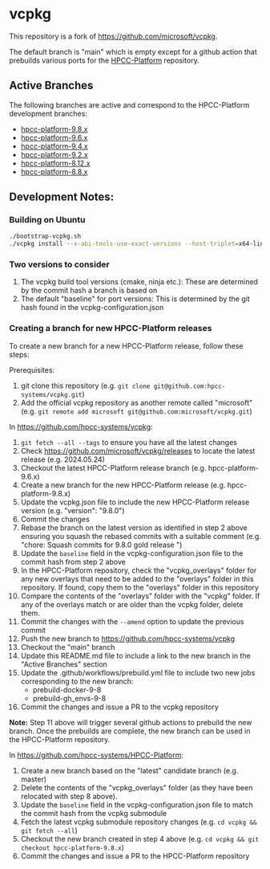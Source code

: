 # vcpkg

This repository is a fork of https://github.com/microsoft/vcpkg.  

The default branch is "main" which is empty except for a github action that prebuilds various ports for the [HPCC-Platform](https://github.com/hpcc-systems/HPCC-Platform) repository.

## Active Branches

The following branches are active and correspond to the HPCC-Platform development branches:

* [hpcc-platform-9.8.x](https://github.com/hpcc-systems/vcpkg/tree/hpcc-platform-9.8.x)
* [hpcc-platform-9.6.x](https://github.com/hpcc-systems/vcpkg/tree/hpcc-platform-9.6.x)
* [hpcc-platform-9.4.x](https://github.com/hpcc-systems/vcpkg/tree/hpcc-platform-9.4.x)
* [hpcc-platform-9.2.x](https://github.com/hpcc-systems/vcpkg/tree/hpcc-platform-9.2.x)
* [hpcc-platform-8.12.x](https://github.com/hpcc-systems/vcpkg/tree/hpcc-platform-8.12.x)
* [hpcc-platform-8.8.x](https://github.com/hpcc-systems/vcpkg/tree/hpcc-platform-8.8.x)

## Development Notes:

### Building on Ubuntu

```sh
./bootstrap-vcpkg.sh
./vcpkg install --x-abi-tools-use-exact-versions --host-triplet=x64-linux-dynamic --triplet=x64-linux-dynamic
```

### Two versions to consider

1. The vcpkg build tool versions (cmake, ninja etc.):  These are determined by the commit hash a branch is based on
2. The default "baseline" for port versions:  This is determined by the git hash found in the vcpkg-configuration.json

### Creating a branch for new HPCC-Platform releases

To create a new branch for a new HPCC-Platform release, follow these steps:

Prerequisites:
1. git clone this repository (e.g. `git clone git@github.com:hpcc-systems/vcpkg.git`)
2. Add the official vcpkg repository as another remote called "microsoft" (e.g. `git remote add microsoft git@github.com:microsoft/vcpkg.git`)

In https://github.com/hpcc-systems/vcpkg:

1. `git fetch --all --tags` to ensure you have all the latest changes
2. Check https://github.com/microsoft/vcpkg/releases to locate the latest release (e.g. 2024.05.24)
3. Checkout the latest HPCC-Platform release branch (e.g. hpcc-platform-9.6.x)
4. Create a new branch for the new HPCC-Platform release (e.g. hpcc-platform-9.8.x)
5. Update the vcpkg.json file to include the new HPCC-Platform release version (e.g. "version": "9.8.0")
6. Commit the changes
7. Rebase the branch on the latest version as identified in step 2 above ensuring you squash the rebased commits with a suitable comment (e.g. "chore:  Squash commits for 9.8.0 gold release
")
8. Update the `baseline` field in the vcpkg-configuration.json file to the commit hash from step 2 above
9. In the HPCC-Platform repository, check the "vcpkg_overlays" folder for any new overlays that need to be added to the "overlays" folder in this repository.  If found, copy them to the "overlays" folder in this repository
10. Compare the contents of the "overlays" folder with the "vcpkg" folder.  If any of the overlays match or are older than the vcpkg folder, delete them.
11. Commit the changes with the `--amend` option to update the previous commit
12. Push the new branch to https://github.com/hpcc-systems/vcpkg 
13. Checkout the "main" branch
14. Update this README.md file to include a link to the new branch in the "Active Branches" section
15. Update the .github/workflows/prebuild.yml file to include two new jobs corresponding to the new branch:
    * prebuild-docker-9-8
    * prebuild-gh_envs-9-8
16. Commit the changes and issue a PR to the vcpkg repository

**Note:**  Step 11 above will trigger several github actions to prebuild the new branch.  Once the prebuilds are complete, the new branch can be used in the HPCC-Platform repository.

In https://github.com/hpcc-systems/HPCC-Platform:

1. Create a new branch based on the "latest" candidate branch (e.g. master)
2. Delete the contents of the "vcpkg_overlays" folder (as they have been relocated with step 8 above).
3. Update the `baseline` field in the vcpkg-configuration.json file to match the commit hash from the vcpkg submodule
4. Fetch the latest vcpkg submodule repository changes (e.g. `cd vcpkg && git fetch --all`)
5. Checkout the new branch created in step 4 above (e.g. `cd vcpkg && git checkout hpcc-platform-9.8.x`)
6. Commit the changes and issue a PR to the HPCC-Platform repository

